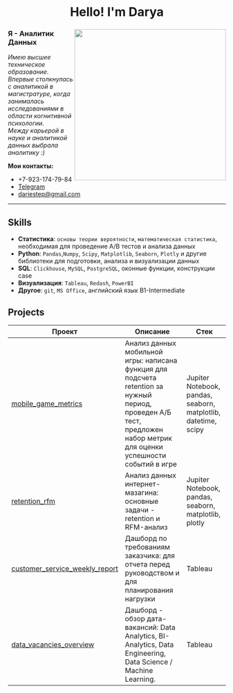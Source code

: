 <h1 align="center">Hello! I'm Darya</a> 
<h3 align="center"></h3>

<img align="right" src="https://i.giphy.com/xT9C25UNTwfZuk85WP.webp" width="350">






### Я - Аналитик Данных

*Имею высшее техническое образование.   
Впервые столкнулась с аналитикой в магистратуре, когда занималась исследованиями в области когнитивной психологии.   
Между карьерой в науке и аналитикой данных выбрала аналитику :)* 



**Мои контакты:**
* +7-923-174-79-84
* [Telegram](https://t.me/DaryStep)
* [dariestep@gmail.com](mailto:dariestep@gmail.com) 

---





## Skills
- **Статистика**: `основы теории вероятности`,  `математическая статистика`, необходимая для проведение A/B тестов и анализа данных   
- **Python**: `Pandas`,`Numpy`, `Scipy`, `Matplotlib`, `Seaborn`, `Plotly` и другие библиотеки для подготовки, анализа и визуализации данных  
- **SQL**: `Clickhouse`, `MySQL`, `PostgreSQL`, оконные функции, конструкции case   
- **Визуализация**: `Tableau`, `Redash`, `PowerBI`  
- **Другое**: `git`,  `MS Office`, английский язык B1-Intermediate 




## Projects
| Проект | Описание | Стек |
|----------------|-----------------|-----------------|
|[mobile_game_metrics](https://github.com/daryastep/mobile_game_metrics)  |Анализ данных мобильной игры: написана функция для подсчета retention за нужный период, проведен А/Б тест, предложен набор метрик для оценки успешности событий в игре|Jupiter Notebook, pandas, seaborn, matplotlib, datetime, scipy
|[retention_rfm](https://github.com/daryastep/retention_frm) |Анализ данных интернет-мазагина: основные задачи - retention и RFM-анализ|Jupiter Notebook, pandas, seaborn, matplotlib, plotly|
|[customer_service_weekly_report](https://github.com/daryastep/customer_service_weekly_report) |Дашборд по требованиям заказчика: для отчета перед руководством и для планирования нагрузки|Tableau|
|[data_vacancies_overview](https://github.com/daryastep/data_vacancies_overview) |Дашборд - обзор дата-вакансий: Data Analytics, BI-Analytics, Data Engineering, Data Science / Machine Learning. |Tableau|
